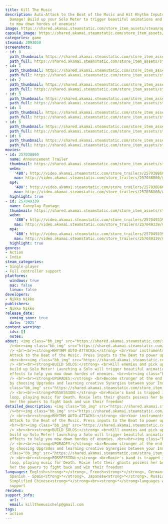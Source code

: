 ```yaml
---
title: Kill The Music
description: Auto-Attack to the Beat of the Music and Hit Rhythm Inputs to boost your
  Damage! Build up your Solo Meter to trigger beautiful animations and cascading effects
  to mow down hordes of enemies!
image: https://shared.akamai.steamstatic.com/store_item_assets/steam/apps/3093050/header.jpg?t=1730687513
capsule_image: https://shared.akamai.steamstatic.com/store_item_assets/steam/apps/3093050/capsule_231x87.jpg?t=1730687513
categories: game
steamid: 3093050
screenshots:
- id: 0
  path_thumbnail: https://shared.akamai.steamstatic.com/store_item_assets/steam/apps/3093050/ss_0991b048847007fc411035af0ee302f586d35a61.600x338.jpg?t=1730687513
  path_full: https://shared.akamai.steamstatic.com/store_item_assets/steam/apps/3093050/ss_0991b048847007fc411035af0ee302f586d35a61.1920x1080.jpg?t=1730687513
- id: 1
  path_thumbnail: https://shared.akamai.steamstatic.com/store_item_assets/steam/apps/3093050/ss_a0d4f4b745bc8e91ac712d4d44b628c7c48d9e4d.600x338.jpg?t=1730687513
  path_full: https://shared.akamai.steamstatic.com/store_item_assets/steam/apps/3093050/ss_a0d4f4b745bc8e91ac712d4d44b628c7c48d9e4d.1920x1080.jpg?t=1730687513
- id: 2
  path_thumbnail: https://shared.akamai.steamstatic.com/store_item_assets/steam/apps/3093050/ss_7fdf1401f0c7a0f9d8a3e0c85ee083384f969250.600x338.jpg?t=1730687513
  path_full: https://shared.akamai.steamstatic.com/store_item_assets/steam/apps/3093050/ss_7fdf1401f0c7a0f9d8a3e0c85ee083384f969250.1920x1080.jpg?t=1730687513
- id: 3
  path_thumbnail: https://shared.akamai.steamstatic.com/store_item_assets/steam/apps/3093050/ss_610e7d07d4af378ca976676d92c8c7f4f2be72a6.600x338.jpg?t=1730687513
  path_full: https://shared.akamai.steamstatic.com/store_item_assets/steam/apps/3093050/ss_610e7d07d4af378ca976676d92c8c7f4f2be72a6.1920x1080.jpg?t=1730687513
- id: 4
  path_thumbnail: https://shared.akamai.steamstatic.com/store_item_assets/steam/apps/3093050/ss_0dd96c601cfac2ca2eeb09c77be7fed55916a093.600x338.jpg?t=1730687513
  path_full: https://shared.akamai.steamstatic.com/store_item_assets/steam/apps/3093050/ss_0dd96c601cfac2ca2eeb09c77be7fed55916a093.1920x1080.jpg?t=1730687513
- id: 5
  path_thumbnail: https://shared.akamai.steamstatic.com/store_item_assets/steam/apps/3093050/ss_35010c045ecb63c6678fc29656b66e4f102b8e61.600x338.jpg?t=1730687513
  path_full: https://shared.akamai.steamstatic.com/store_item_assets/steam/apps/3093050/ss_35010c045ecb63c6678fc29656b66e4f102b8e61.1920x1080.jpg?t=1730687513
- id: 6
  path_thumbnail: https://shared.akamai.steamstatic.com/store_item_assets/steam/apps/3093050/ss_f973a76eb325db2eea28316979ae7cc7d5227b65.600x338.jpg?t=1730687513
  path_full: https://shared.akamai.steamstatic.com/store_item_assets/steam/apps/3093050/ss_f973a76eb325db2eea28316979ae7cc7d5227b65.1920x1080.jpg?t=1730687513
movies:
- id: 257038860
  name: Announcement Trailer
  thumbnail: https://shared.akamai.steamstatic.com/store_item_assets/steam/apps/257038860/movie.293x165.jpg?t=1723772012
  webm:
    '480': http://video.akamai.steamstatic.com/store_trailers/257038860/movie480_vp9.webm?t=1723772012
    max: http://video.akamai.steamstatic.com/store_trailers/257038860/movie_max_vp9.webm?t=1723772012
  mp4:
    '480': http://video.akamai.steamstatic.com/store_trailers/257038860/movie480.mp4?t=1723772012
    max: http://video.akamai.steamstatic.com/store_trailers/257038860/movie_max.mp4?t=1723772012
  highlight: true
- id: 257049339
  name: Gameplay Footage
  thumbnail: https://shared.akamai.steamstatic.com/store_item_assets/steam/apps/257049339/movie.293x165.jpg?t=1724611148
  webm:
    '480': http://video.akamai.steamstatic.com/store_trailers/257049339/movie480_vp9.webm?t=1724611148
    max: http://video.akamai.steamstatic.com/store_trailers/257049339/movie_max_vp9.webm?t=1724611148
  mp4:
    '480': http://video.akamai.steamstatic.com/store_trailers/257049339/movie480.mp4?t=1724611148
    max: http://video.akamai.steamstatic.com/store_trailers/257049339/movie_max.mp4?t=1724611148
  highlight: true
genres:
- Action
- Indie
steam_categories:
- Single-player
- Full controller support
platforms:
  windows: true
  mac: false
  linux: false
developers:
- Nikko Nikko
publishers:
- Nikko Nikko
release_date:
  coming_soon: true
  date: '2025'
content_warning:
  ids: []
  notes:
about: <img class="bb_img" src="https://shared.akamai.steamstatic.com/store_item_assets/steam/apps/3093050/extras/WISHLIST2.png?t=1730687513"
  /><br><img class="bb_img" src="https://shared.akamai.steamstatic.com/store_item_assets/steam/apps/3093050/extras/CUTSCENEGIF-1.gif?t=1730687513"
  /> <br><br><strong>RHYTHM AUTO-ATTACKS:</strong> <br>Your instruments will Automatically
  Attack to the Beat of the Music. Press inputs to the Beat to power up your Damage!
  <br><br><img class="bb_img" src="https://shared.akamai.steamstatic.com/store_item_assets/steam/apps/3093050/extras/GAMEPLAYGIF-1.gif?t=1730687513"
  /> <br><br><strong>BUILD SOLOS:</strong> <br>Kill enemies and pick up energy to
  build up Solo Meter! Launching a Solo will trigger beautiful animations and cascading
  effects to help you mow down hordes of enemies. <br><br><img class="bb_img" src="https://shared.akamai.steamstatic.com/store_item_assets/steam/apps/3093050/extras/SOLOGIF-1.gif?t=1730687513"
  /> <br><br><strong>UPGRADES:</strong> <br>Become stronger at the end of each Round
  by choosing Upgrades and learning creative Synergies between your Instruments. <br><br><img
  class="bb_img" src="https://shared.akamai.steamstatic.com/store_item_assets/steam/apps/3093050/extras/UPGRADEGIF-1.gif?t=1730687513"
  /> <br><br><strong>POSSESSION:</strong> <br>Roxie's band is trapped in an eternal
  loop, playing music for Death. Roxie lets their ghosts possess her body, granting
  her the powers to fight back and win their freedom!
detailed_description: <img class="bb_img" src="https://shared.akamai.steamstatic.com/store_item_assets/steam/apps/3093050/extras/WISHLIST2.png?t=1730687513"
  /><br><img class="bb_img" src="https://shared.akamai.steamstatic.com/store_item_assets/steam/apps/3093050/extras/CUTSCENEGIF-1.gif?t=1730687513"
  /> <br><br><strong>RHYTHM AUTO-ATTACKS:</strong> <br>Your instruments will Automatically
  Attack to the Beat of the Music. Press inputs to the Beat to power up your Damage!
  <br><br><img class="bb_img" src="https://shared.akamai.steamstatic.com/store_item_assets/steam/apps/3093050/extras/GAMEPLAYGIF-1.gif?t=1730687513"
  /> <br><br><strong>BUILD SOLOS:</strong> <br>Kill enemies and pick up energy to
  build up Solo Meter! Launching a Solo will trigger beautiful animations and cascading
  effects to help you mow down hordes of enemies. <br><br><img class="bb_img" src="https://shared.akamai.steamstatic.com/store_item_assets/steam/apps/3093050/extras/SOLOGIF-1.gif?t=1730687513"
  /> <br><br><strong>UPGRADES:</strong> <br>Become stronger at the end of each Round
  by choosing Upgrades and learning creative Synergies between your Instruments. <br><br><img
  class="bb_img" src="https://shared.akamai.steamstatic.com/store_item_assets/steam/apps/3093050/extras/UPGRADEGIF-1.gif?t=1730687513"
  /> <br><br><strong>POSSESSION:</strong> <br>Roxie's band is trapped in an eternal
  loop, playing music for Death. Roxie lets their ghosts possess her body, granting
  her the powers to fight back and win their freedom!
languages: English<strong>*</strong>, French<strong>*</strong>, German<strong>*</strong>,
  Spanish - Spain<strong>*</strong>, Japanese<strong>*</strong>, Russian<strong>*</strong>,
  Simplified Chinese<strong>*</strong><br><strong>*</strong>languages with full audio
  support
reviews:
support_info:
  url: ''
  email: killthemusichelp@gmail.com
tags:
- action
---
```


